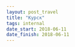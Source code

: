 ```yaml
---
layout: post_travel
title: "Курск"
tags: internal
date_start: 2018-06-11
date_finish: 2018-06-11
---
```

